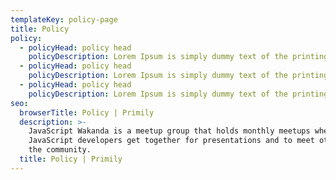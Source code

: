 ```yaml
---
templateKey: policy-page
title: Policy
policy:
  - policyHead: policy head
    policyDescription: Lorem Ipsum is simply dummy text of the printing and typesetting industry. Lorem Ipsum has been the industry's       standard dummy text ever since the 1500s, when an unknown printer took a galley of type and scrambled it to make a type specimen      book.    It has survived not only five centuries, but also the leap into electronic typesetting, remaining essentially unchanged.     It popularised in the 1960s with the release of Letraset sheets containing Lorem Ipsum passages, and more recently with desktop       publishing   software like Aldus PageMaker including versions of Lorem Ipsum.
  - policyHead: policy head
    policyDescription: Lorem Ipsum is simply dummy text of the printing and typesetting industry. Lorem Ipsum has been the industry's       standard dummy text ever since the 1500s, when an unknown printer took a galley of type and scrambled it to make a type specimen      book.    It has survived not only five centuries, but also the leap into electronic typesetting, remaining essentially unchanged.     It popularised in the 1960s with the release of Letraset sheets containing Lorem Ipsum passages, and more recently with desktop       publishing   software like Aldus PageMaker including versions of Lorem Ipsum.
  - policyHead: policy head
    policyDescription: Lorem Ipsum is simply dummy text of the printing and typesetting industry. Lorem Ipsum has been the industry's       standard dummy text ever since the 1500s, when an unknown printer took a galley of type and scrambled it to make a type specimen      book.    It has survived not only five centuries, but also the leap into electronic typesetting, remaining essentially unchanged.     It popularised in the 1960s with the release of Letraset sheets containing Lorem Ipsum passages, and more recently with desktop       publishing   software like Aldus PageMaker including versions of Lorem Ipsum.
seo:
  browserTitle: Policy | Primily
  description: >-
    JavaScript Wakanda is a meetup group that holds monthly meetups where
    JavaScript developers get together for presentations and to meet others in
    the community.
  title: Policy | Primily
---
```

